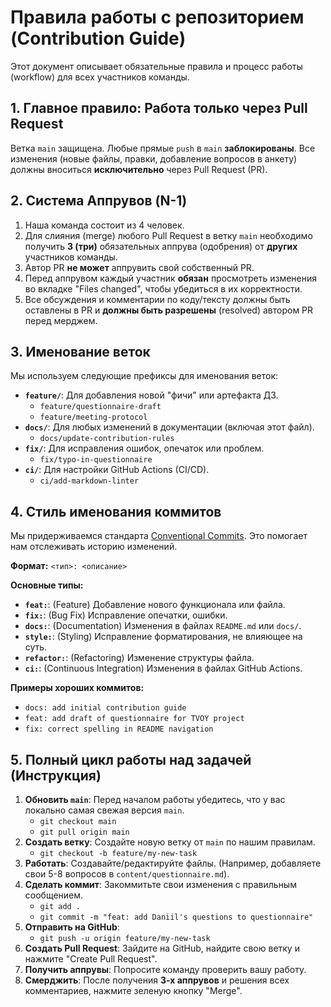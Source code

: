 # Правила работы с репозиторием (Contribution Guide)

Этот документ описывает обязательные правила и процесс работы (workflow)
для всех участников команды.

## 1. Главное правило: Работа только через Pull Request

Ветка `main` защищена. Любые прямые `push` в `main` **заблокированы**.
Все изменения (новые файлы, правки, добавление вопросов в анкету)
должны вноситься **исключительно** через Pull Request (PR).

## 2. Система Аппрувов (N-1)

1. Наша команда состоит из 4 человек.
2. Для слияния (merge) любого Pull Request в ветку `main` необходимо
   получить **3 (три)** обязательных аппрува (одобрения) от **других**
   участников команды.
3. Автор PR **не может** аппрувить свой собственный PR.
4. Перед аппрувом каждый участник **обязан** просмотреть изменения
   во вкладке "Files changed", чтобы убедиться в их корректности.
5. Все обсуждения и комментарии по коду/тексту должны быть оставлены
   в PR и **должны быть разрешены** (resolved) автором PR перед мерджем.

## 3. Именование веток

Мы используем следующие префиксы для именования веток:

* **`feature/`**: Для добавления новой "фичи" или артефакта ДЗ.
  * `feature/questionnaire-draft`
  * `feature/meeting-protocol`
* **`docs/`**: Для любых изменений в документации (включая этот файл).
  * `docs/update-contribution-rules`
* **`fix/`**: Для исправления ошибок, опечаток или проблем.
  * `fix/typo-in-questionnaire`
* **`ci/`**: Для настройки GitHub Actions (CI/CD).
  * `ci/add-markdown-linter`

## 4. Стиль именования коммитов

Мы придерживаемся стандарта [Conventional Commits](https://www.conventionalcommits.org/en/v1.0.0/).
Это помогает нам отслеживать историю изменений.

**Формат:** `<тип>: <описание>`

**Основные типы:**

* **`feat:`**: (Feature) Добавление нового функционала или файла.
* **`fix:`**: (Bug Fix) Исправление опечатки, ошибки.
* **`docs:`**: (Documentation) Изменения в файлах `README.md` или `docs/`.
* **`style:`**: (Styling) Исправление форматирования, не влияющее на суть.
* **`refactor:`**: (Refactoring) Изменение структуры файла.
* **`ci:`**: (Continuous Integration) Изменения в файлах GitHub Actions.

**Примеры хороших коммитов:**

* `docs: add initial contribution guide`
* `feat: add draft of questionnaire for TVOY project`
* `fix: correct spelling in README navigation`

## 5. Полный цикл работы над задачей (Инструкция)

1. **Обновить `main`**: Перед началом работы убедитесь, что у вас
   локально самая свежая версия `main`.
    * `git checkout main`
    * `git pull origin main`
2. **Создать ветку**: Создайте новую ветку от `main` по нашим правилам.
    * `git checkout -b feature/my-new-task`
3. **Работать**: Создавайте/редактируйте файлы. (Например, добавляете
   свои 5-8 вопросов в `content/questionnaire.md`).
4. **Сделать коммит**: Закоммитьте свои изменения с правильным сообщением.
    * `git add .`
    * `git commit -m "feat: add Daniil's questions to questionnaire"`
5. **Отправить на GitHub**:
    * `git push -u origin feature/my-new-task`
6. **Создать Pull Request**: Зайдите на GitHub, найдите свою ветку
   и нажмите "Create Pull Request".
7. **Получить аппрувы**: Попросите команду проверить вашу работу.
8. **Смерджить**: После получения **3-х аппрувов** и решения всех
   комментариев, нажмите зеленую кнопку "Merge".